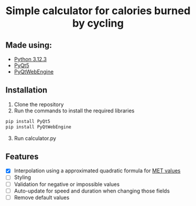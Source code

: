 <div align="center">
  <h1>Simple calculator for calories burned by cycling</h1>
</div>

## Made using:
 - [Python 3.12.3](https://www.python.org/downloads/)
 - [PyQt5](https://pypi.org/project/PyQt5/)
 - [PyQtWebEngine](https://pypi.org/project/PyQtWebEngine/)

## Installation
  1. Clone the repository
  2. Run the commands to install the required libraries
```sh
pip install PyQt5
pip install PyQtWebEngine
```
  3. Run calculator.py

## Features
 - [x] Interpolation using a approximated quadratic formula for [MET values](https://sites.google.com/site/compendiumofphysicalactivities/Activity-Categories/bicycling)
 - [ ] Styling
 - [ ] Validation for negative or impossible values
 - [ ] Auto-update for speed and duration when changing those fields
 - [ ] Remove default values